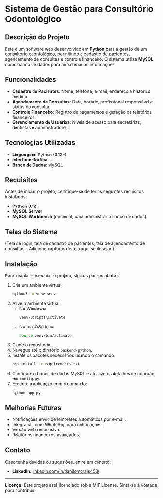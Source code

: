 # Sistema de Gestão para Consultório Odontológico

## Descrição do Projeto
Este é um software web desenvolvido em **Python** para a gestão de um consultório odontológico, permitindo o cadastro de pacientes, agendamento de consultas e controle financeiro. O sistema utiliza **MySQL** como banco de dados para armazenar as informações.

## Funcionalidades
- **Cadastro de Pacientes**: Nome, telefone, e-mail, endereço e histórico médico.
- **Agendamento de Consultas**: Data, horário, profissional responsável e status da consulta.
- **Controle Financeiro**: Registro de pagamentos e geração de relatórios financeiros.
- **Gerenciamento de Usuários**: Níveis de acesso para secretárias, dentistas e administradores.


## Tecnologias Utilizadas
- **Linguagem**: Python  (3.12+)
- **Interface Gráfica**: ...
- **Banco de Dados**: MySQL

## Requisitos
Antes de iniciar o projeto, certifique-se de ter os seguintes requisitos instalados:
- **Python 3.12**
- **MySQL Server**
- **MySQL Workbench** (opcional, para administrar o banco de dados)


## Telas do Sistema
(Tela de login, tela de cadastro de pacientes, tela de agendamento de consultas - Adicione capturas de tela aqui se desejar.)

## Instalação
Para instalar e executar o projeto, siga os passos abaixo:

1. Crie um ambiente virtual:
   ```bash
   python3 -m venv venv
   ```
2. Ative o ambiente virtual:
   - No Windows:
     ```bash
     venv\Scripts\activate
     ```
   - No macOS/Linux:
     ```bash
     source venv/bin/activate
     ```
3. Clone o repositório.
4. Navegue até o diretório `backend-python`.
5. Instale os pacotes necessários usando o comando:
   ```bash
   pip install -r requirements.txt
   ```
6. Configure o banco de dados MySQL e atualize os detalhes de conexão em `config.py`.
7. Execute a aplicação com o comando:
   ```bash
   python app.py
   ```


## Melhorias Futuras
- Notificações envio de lembretes automáticos por e-mail.
- Integração com WhatsApp para notificações.
- Versão web responsiva.
- Relatórios financeiros avançados.

## Contato
Caso tenha dúvidas ou sugestões, entre em contato:
- **LinkedIn:** [linkedin.com/in/danilomorais453/](https://www.linkedin.com/in/danilomorais453/)

---

**Licença:** Este projeto está licenciado sob a MIT License. Sinta-se à vontade para contribuir!
